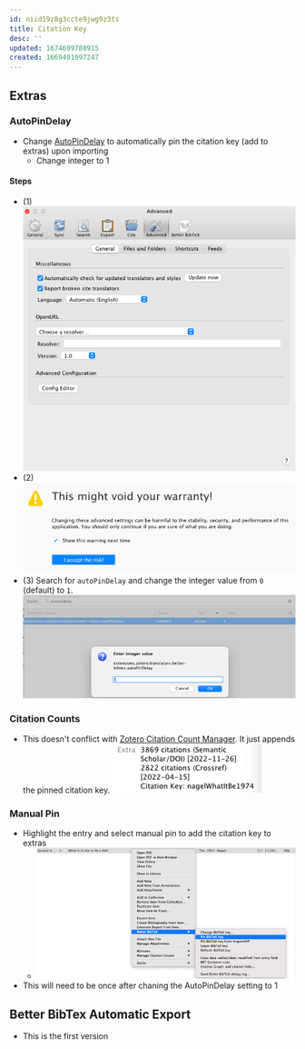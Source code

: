 ```yaml
---
id: niid19z8g3ccte9jwg9z3ts
title: Citation Key
desc: ''
updated: 1674699788915
created: 1669491997247
---
```

## Extras

### AutoPinDelay

- Change [AutoPinDelay](https://retorque.re/zotero-better-bibtex/installation/preferences/hidden-preferences/) to automatically pin the citation key (add to extras) upon importing
  - Change integer to 1

#### Steps

- (1) ![](/assets/images/zendron.citation-key.md.zotero-config-editor.png)
- (2) ![](/assets/images/zendron.citation-key.md.zotero-config-editor-accept-risks.png)
- (3) Search for `autoPinDelay` and change the integer value from `0` (default) to `1`.
![](/assets/images/zendron.citation-key.md.autoPinDelay-update.png)

### Citation Counts

- This doesn't conflict with [Zotero Citation Count Manager](https://github.com/eschnett/zotero-citationcounts). It just appends the pinned citation key.
![](/assets/images/zendron.citation-key.md.be%20a%20bat%20extra.png)

### Manual Pin

- Highlight the entry and select manual pin to add the citation key to extras
  - ![](/assets/images/zendron.citation-key.md.manual-pin-citation-key.png)
- This will need to be once after chaning the AutoPinDelay setting to 1

## Better BibTex Automatic Export

- This is the first version
